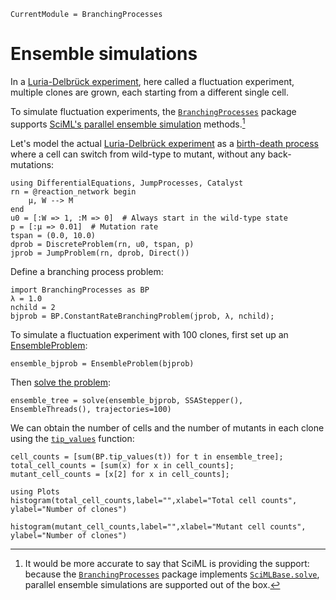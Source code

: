 ```@meta
CurrentModule = BranchingProcesses
```

# Ensemble simulations

In a [Luria-Delbrück experiment](https://en.wikipedia.org/wiki/Luria%E2%80%93Delbr%C3%BCck_experiment), here called a fluctuation experiment, multiple clones are grown, each starting from a different single cell.

To simulate fluctuation experiments, the [`BranchingProcesses`](@ref) package supports [SciML's parallel ensemble simulation](https://docs.sciml.ai/DiffEqDocs/stable/features/ensemble/) methods.[^1]

[^1]: It would be more accurate to say that SciML is providing the support: because the [`BranchingProcesses`](@ref) package implements [`SciMLBase.solve`](https://docs.sciml.ai/SciMLBase/stable/interfaces/Init_Solve/), parallel ensemble simulations are supported out of the box.

Let's model the actual [Luria-Delbrück experiment](https://en.wikipedia.org/wiki/Luria%E2%80%93Delbr%C3%BCck_experiment) as a [birth-death process](./branching-birth-death.md) where a cell can switch from  wild-type to mutant, without any back-mutations:


```@example ensemble
using DifferentialEquations, JumpProcesses, Catalyst
rn = @reaction_network begin
    μ, W --> M
end
u0 = [:W => 1, :M => 0]  # Always start in the wild-type state
p = [:μ => 0.01]  # Mutation rate
tspan = (0.0, 10.0)
dprob = DiscreteProblem(rn, u0, tspan, p)
jprob = JumpProblem(rn, dprob, Direct())
```

Define a branching process problem:

```@example ensemble
import BranchingProcesses as BP
λ = 1.0
nchild = 2
bjprob = BP.ConstantRateBranchingProblem(jprob, λ, nchild);
```

To simulate a fluctuation experiment with 100 clones, first set up an [EnsembleProblem](https://docs.sciml.ai/DiffEqDocs/stable/features/ensemble/#Building-a-Problem):

```@example ensemble
ensemble_bjprob = EnsembleProblem(bjprob)
```

Then [solve the problem](https://docs.sciml.ai/DiffEqDocs/stable/features/ensemble/#Solving-the-Problem):

```@example ensemble
ensemble_tree = solve(ensemble_bjprob, SSAStepper(), EnsembleThreads(), trajectories=100)
```

We can obtain the number of cells and the number of mutants in each clone using the [`tip_values`](@ref) function:

```@example ensemble
cell_counts = [sum(BP.tip_values(t)) for t in ensemble_tree];
total_cell_counts = [sum(x) for x in cell_counts];
mutant_cell_counts = [x[2] for x in cell_counts];
```

```@example ensemble
using Plots
histogram(total_cell_counts,label="",xlabel="Total cell counts", ylabel="Number of clones")
```

```@example ensemble
histogram(mutant_cell_counts,label="",xlabel="Mutant cell counts", ylabel="Number of clones")
```